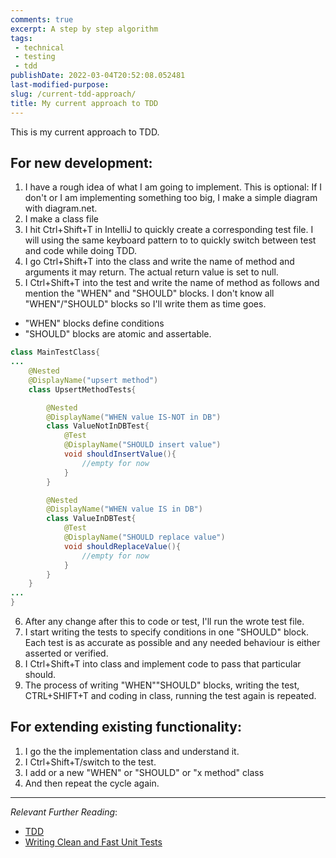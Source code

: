 ```yaml
---
comments: true
excerpt: A step by step algorithm
tags:
 - technical
 - testing
 - tdd
publishDate: 2022-03-04T20:52:08.052481
last-modified-purpose:
slug: /current-tdd-approach/
title: My current approach to TDD
---
```


This is my current approach to TDD. 

## For new development:

1. I have a rough idea of what I am going to implement. This is optional: If I don't or I am implementing something too big, I make a simple diagram with diagram.net.
2. I make a class file
3. I hit Ctrl+Shift+T in IntelliJ to quickly create a corresponding test file. I will using the same keyboard pattern to to quickly switch between test and code while doing TDD.
4. I go Ctrl+Shift+T into the class and write the name of method and arguments it may return. The actual return value is set to null.
5. I Ctrl+Shift+T into the test and write the name of method as follows and mention the "WHEN" and "SHOULD" blocks. I don't know all "WHEN"/"SHOULD" blocks so I'll write them as time goes.
- "WHEN" blocks define conditions
- "SHOULD" blocks are atomic and assertable. 

```java
class MainTestClass{
...
    @Nested
    @DisplayName("upsert method")
    class UpsertMethodTests{

        @Nested
        @DisplayName("WHEN value IS-NOT in DB")
        class ValueNotInDBTest{
            @Test
            @DisplayName("SHOULD insert value")
            void shouldInsertValue(){
                //empty for now
            }
        }

        @Nested
        @DisplayName("WHEN value IS in DB")
        class ValueInDBTest{
            @Test
            @DisplayName("SHOULD replace value")
            void shouldReplaceValue(){
                //empty for now
            }
        }
    }
...
}
```

6. After any change after this to code or test, I'll run the wrote test file.
7. I start writing the tests to specify conditions in one "SHOULD" block. Each test is as accurate as possible and any needed behaviour is either asserted or verified.
8. I Ctrl+Shift+T into class and implement code to pass that particular should.
9. The process of writing "WHEN""SHOULD" blocks, writing the test, CTRL+SHIFT+T and coding in class, running the test again is repeated.

## For extending existing functionality:

1. I go the the implementation class and understand it.
2. I Ctrl+Shift+T/switch to the test.
3. I add or a new "WHEN" or "SHOULD" or "x method" class
4. And then repeat the cycle again.

***

*Relevant Further Reading*:

- [TDD](/tdd)
- [Writing Clean and Fast Unit Tests](/clean-fast-unit-tests)